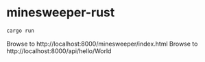 # minesweeper-rust

```bash
cargo run
```

Browse to http://localhost:8000/minesweeper/index.html
Browse to http://localhost:8000/api/hello/World
